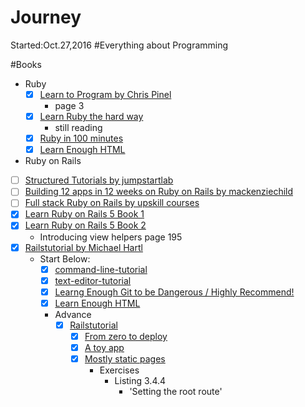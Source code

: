 # Journey
Started:Oct.27,2016
#Everything about Programming

#Books
- Ruby
  - [x] [Learn to Program by Chris Pinel](https://pine.fm/LearnToProgram/chap_00.html)
    - page 3
  - [x] [Learn Ruby the hard way](https://learnrubythehardway.org/book/ex3.html)
    - still reading
  - [x] [Ruby in 100 minutes](http://tutorials.jumpstartlab.com/projects/ruby_in_100_minutes.html)
  - [x] [Learn Enough HTML](https://www.learnenough.com/html-tutorial)

- Ruby on Rails
- [ ] [Structured Tutorials by jumpstartlab](http://tutorials.jumpstartlab.com/)
- [ ] [Building 12 apps in 12 weeks on Ruby on Rails by mackenziechild](https://mackenziechild.me/rails-courses/)
- [ ] [Full stack Ruby on Rails by upskill courses](http://upskillcourses.com/p/essential-web-developer-course)
- [x] [Learn Ruby on Rails 5 Book 1](http://learn-rails.com/)
- [x] [Learn Ruby on Rails 5 Book 2](http://learn-rails.com/)
  - Introducing view helpers page 195
- [x] [Railstutorial by Michael Hartl](https://www.railstutorial.org/book)
  - Start Below:
    - [x] [command-line-tutorial](https://www.learnenough.com/command-line-tutorial)
    - [x] [text-editor-tutorial](https://www.learnenough.com/text-editor-tutorial)
    - [x] [Learng Enough Git to be Dangerous / Highly Recommend!](https://www.learnenough.com/git-tutorial)
    - [x] [Learn Enough HTML](https://www.learnenough.com/html-tutorial)

    + Advance
      - [x] [Railstutorial](https://www.railstutorial.org/book)
        - [x] [From zero to deploy](https://www.learnenough.com/text-editor-tutorial)
        - [x] [A toy app](https://www.learnenough.com/text-editor-tutorial)
        - [x] [Mostly static pages](https://www.learnenough.com/text-editor-tutorial)
          - Exercises
            - Listing 3.4.4
              - 'Setting the root route'
